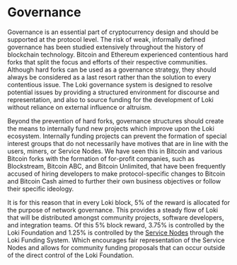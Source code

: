 # Governance

Governance is an essential part of cryptocurrency design and should be supported at the protocol level. The risk of weak, informally defined governance has been studied extensively throughout the history of blockchain technology.  Bitcoin and Ethereum experienced contentious hard forks that split the focus and efforts of their respective communities. Although hard forks can be used as a governance strategy, they should always be considered as a last resort rather than the solution to every contentious issue.  The Loki governance system is designed to resolve potential issues by providing a structured environment for discourse and representation, and also to source funding for the development of Loki without reliance on external influence or altruism.

Beyond the prevention of hard forks, governance structures should create the means to internally  fund  new  projects  which improve upon the Loki ecosystem. Internally funding projects can prevent the formation of special interest groups that do not necessarily have motives that are in line with the users, miners, or Service Nodes. We have seen this in Bitcoin and various Bitcoin forks with the formation of for-profit companies, such as Blockstream, Bitcoin ABC, and Bitcoin Unlimited, that have been frequently accused of hiring developers to make protocol-specific changes to Bitcoin and Bitcoin Cash aimed to further their own business objectives or follow their specific ideology.

It is for this reason that in every Loki block, 5% of the reward is allocated for the purpose of network governance.  This provides a steady flow of Loki that will be distributed amongst community projects, software developers, and integration teams. Of this 5% block reward, 3.75% is controlled by the Loki Foundation and 1.25% is controlled by the [Service Nodes](../ServiceNodes/SNOverview.md) through the Loki Funding System. Which encourages fair representation of the Service Nodes and allows for community funding proposals that can occur outside of the direct control of the Loki Foundation.